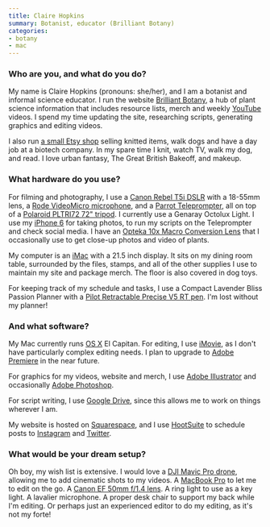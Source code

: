 ```yaml
---
title: Claire Hopkins
summary: Botanist, educator (Brilliant Botany)
categories:
- botany
- mac
---
```


### Who are you, and what do you do?

My name is Claire Hopkins (pronouns: she/her), and I am a botanist and informal science educator. I run the website [Brilliant Botany](https://www.brilliantbotany.com/ "Claire's plant community."), a hub of plant science information that includes resource lists, merch and weekly [YouTube][] videos. I spend my time updating the site, researching scripts, generating graphics and editing videos. 

I also run [a small Etsy shop](https://www.etsy.com/shop/tumbletower "Claire's Etsy store.") selling knitted items, walk dogs and have a day job at a biotech company. In my spare time I knit, watch TV, walk my dog, and read. I love urban fantasy, The Great British Bakeoff, and makeup. 

### What hardware do you use?

For filming and photography, I use a [Canon Rebel T5i DSLR][eos-rebel-t5i] with a 18-55mm lens, a [Rode VideoMicro microphone][videomicro], and a [Parrot Teleprompter][parrot], all on top of a [Polaroid PLTRI72 72" tripod][pltri72]. I currently use a Genaray Octolux Light. I use my [iPhone 6][iphone-6] for taking photos, to run my scripts on the Teleprompter and check social media. I have an [Opteka 10x Macro Conversion Lens][10x-high-definition-ii] that I occasionally use to get close-up photos and video of plants.

My computer is an [iMac][] with a 21.5 inch display. It sits on my dining room table, surrounded by the files, stamps, and all of the other supplies I use to maintain my site and package merch. The floor is also covered in dog toys. 

For keeping track of my schedule and tasks, I use a Compact Lavender Bliss Passion Planner with a [Pilot Retractable Precise V5 RT pen][precise-v5-rt]. I'm lost without my planner!

### And what software?

My Mac currently runs [OS X][macos] El Capitan. For editing, I use [iMovie][], as I don't have particularly complex editing needs. I plan to upgrade to [Adobe Premiere][premiere] in the near future.

For graphics for my videos, website and merch, I use [Adobe Illustrator][illustrator] and occasionally [Adobe Photoshop][photoshop].

For script writing, I use [Google Drive][google-drive], since this allows me to work on things wherever I am. 

My website is hosted on [Squarespace][], and I use [HootSuite][] to schedule posts to [Instagram][] and [Twitter][].

### What would be your dream setup?

Oh boy, my wish list is extensive. I would love a [DJI Mavic Pro drone][mavic-pro], allowing me to add cinematic shots to my videos. A [MacBook Pro][macbook-pro] to let me to edit on the go. A [Canon EF 50mm f/1.4 lens][ef-50mm-f1.4-usm]. A ring light to use as a key light. A lavalier microphone. A proper desk chair to support my back while I'm editing. Or perhaps just an experienced editor to do my editing, as it's not my forte!

[10x-high-definition-ii]: http://opteka.com/10x.aspx "A macro lens for SLRs."
[ef-50mm-f1.4-usm]: https://www.usa.canon.com/cusa/support/consumer/eos_slr_camera_systems/lenses/ef_50mm_f_1_4_usm "A lens for SLR cameras."
[eos-rebel-t5i]: https://en.wikipedia.org/wiki/Canon_EOS_700D "An 18 megapixel DSLR."
[imac]: https://www.apple.com/imac/ "An all-in-one computer."
[iphone-6]: https://en.wikipedia.org/wiki/IPhone_6 "A smartphone."
[macbook-pro]: https://www.apple.com/macbook-pro/ "A laptop."
[mavic-pro]: https://www.dji.com/mavic "A drone."
[parrot]: https://www.parrotteleprompter.com/ "A teleprompter."
[pltri72]: https://www.amazon.com/Polaroid-72-inch-Carrying-Additional-Camcorders/dp/B003LTB8GM "A tripod."
[precise-v5-rt]: https://www.amazon.com/Pilot-Precise-Retractable-Rolling-Extra/dp/B001E6A9M8/ "A retractable ball point pen."
[videomicro]: http://www.rode.com/microphones/videomicro "A small microphone for digital cameras."
[google-drive]: https://drive.google.com/ "A cloud storage service."
[hootsuite]: https://hootsuite.com/ "A social media management service."
[illustrator]: https://www.adobe.com/products/illustrator.html "A vector graphics editor."
[imovie]: https://www.apple.com/imovie/ "A Mac OS X video editor, included in iLife."
[instagram]: https://www.instagram.com/ "A photo sharing service."
[macos]: https://en.wikipedia.org/wiki/MacOS "An operating system for Mac hardware."
[photoshop]: https://www.adobe.com/products/photoshop.html "A bitmap image editor."
[premiere]: https://www.adobe.com/products/premiere.html "A video editing suite."
[squarespace]: https://www.squarespace.com/ "A site hosting/creation service."
[twitter]: https://twitter.com/ "An online micro-blogging platform."
[youtube]: https://www.youtube.com/ "A web site for watching 80's TV commercials and bad mashups."

